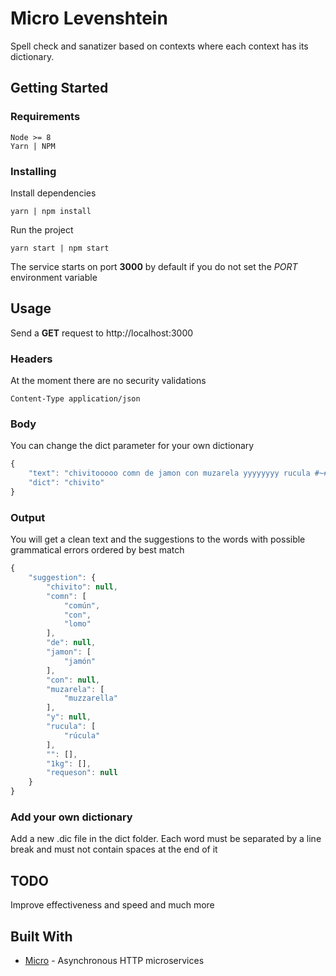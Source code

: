 # Micro Levenshtein

Spell check and sanatizer based on contexts where each context has its dictionary.

## Getting Started

### Requirements

```
Node >= 8
Yarn | NPM
```

### Installing

Install dependencies

```
yarn | npm install
```

Run the project

```
yarn start | npm start
```

The service starts on port **3000** by default if you do not set the _PORT_ environment variable

## Usage

Send a **GET** request to http://localhost:3000

### Headers

At the moment there are no security validations

```
Content-Type application/json
```

### Body

You can change the dict parameter for your own dictionary

```javascript
{
	"text": "chivitooooo comn de jamon con muzarela yyyyyyyy rucula #~#@#~|@#|@ con 1kg de requesoooooon",
	"dict": "chivito"
}
```

### Output

You will get a clean text and the suggestions to the words with possible grammatical errors ordered by best match

```javascript
{
    "suggestion": {
        "chivito": null,
        "comn": [
            "común",
            "con",
            "lomo"
        ],
        "de": null,
        "jamon": [
            "jamón"
        ],
        "con": null,
        "muzarela": [
            "muzzarella"
        ],
        "y": null,
        "rucula": [
            "rúcula"
        ],
        "": [],
        "1kg": [],
        "requeson": null
    }
}
```

### Add your own dictionary

Add a new .dic file in the dict folder. Each word must be separated by a line break and must not contain spaces at the end of it

## TODO

Improve effectiveness and speed and much more

## Built With

- [Micro](https://github.com/zeit/micro) - Asynchronous HTTP microservices
